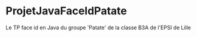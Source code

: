 # ProjetJavaFaceIdPatate
Le TP face id en Java du groupe 'Patate' de la classe B3A de l'EPSI de Lille
